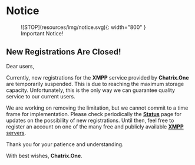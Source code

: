 # Notice
<figure markdown>
  ![STOP](resources/img/notice.svg){: width="800" }
  <figcaption>Important Notice!</figcaption>
</figure>

## New Registrations Are Closed!

Dear users,

Currently, new registrations for the **XMPP** service provided by **Chatrix.One** are temporarily suspended. This is due to reaching the maximum storage capacity. Unfortunately, this is the only way we can guarantee quality service to our current users.

We are working on removing the limitation, but we cannot commit to a time frame for implementation. Please check periodically the [**Status**](https://docs.chatrix.one/en/status/#account-registrations) page for updates on the possibility of new registrations. Until then, feel free to register an account on one of the many free and publicly available [**XMPP** servers](https://docs.chatrix.one/en/faq/#lists-of-free-xmpp-servers).

Thank you for your patience and understanding.

With best wishes, **Chatrix.One**.
